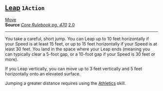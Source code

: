 ## [Leap](https://2e.aonprd.com/Actions.aspx?ID=81) `1Action`

[Move](https://2e.aonprd.com/Traits.aspx?ID=114)  
**Source** [_Core Rulebook pg. 470_](https://paizo.com/products/btq01y0k?Pathfinder-Core-Rulebook) [2.0](https://2e.aonprd.com/Sources.aspx?ID=1)

___

You take a careful, short jump. You can Leap up to 10 feet horizontally if your Speed is at least 15 feet, or up to 15 feet horizontally if your Speed is at least 30 feet. You land in the space where your Leap ends (meaning you can typically clear a 5-foot gap, or a 10-foot gap if your Speed is 30 feet or more).

If you Leap vertically, you can move up to 3 feet vertically and 5 feet horizontally onto an elevated surface.

Jumping a greater distance requires using the [Athletics](https://2e.aonprd.com/Skills.aspx?ID=3) skill.